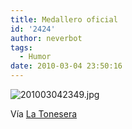 ```yaml
---
title: Medallero oficial
id: '2424'
author: neverbot
tags:
  - Humor
date: 2010-03-04 23:50:16
---
```


![201003042349.jpg](./201003042349.jpg)

Vía [La Tonesera](http://johntones.tumblr.com/post/423908078/glorioso-quimicefa-lechouchou)